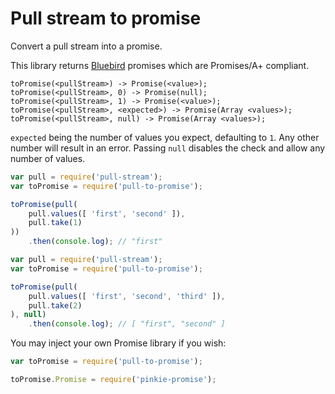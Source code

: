 # Pull stream to promise

Convert a pull stream into a promise.

This library returns [Bluebird](https://github.com/petkaantonov/bluebird/)
promises which are Promises/A+ compliant.

```
toPromise(<pullStream>) -> Promise(<value>);
toPromise(<pullStream>, 0) -> Promise(null);
toPromise(<pullStream>, 1) -> Promise(<value>);
toPromise(<pullStream>, <expected>) -> Promise(Array <values>);
toPromise(<pullStream>, null) -> Promise(Array <values>);
```

`expected` being the number of values you expect, defaulting to `1`. Any other
number will result in an error. Passing `null` disables the check and allow
any number of values.

```js
var pull = require('pull-stream');
var toPromise = require('pull-to-promise');

toPromise(pull(
	pull.values([ 'first', 'second' ]),
	pull.take(1)
))
	.then(console.log);	// "first"
```

```js
var pull = require('pull-stream');
var toPromise = require('pull-to-promise');

toPromise(pull(
	pull.values([ 'first', 'second', 'third' ]),
	pull.take(2)
), null)
	.then(console.log);	// [ "first", "second" ]
```

You may inject your own Promise library if you wish:

```js
var toPromise = require('pull-to-promise');

toPromise.Promise = require('pinkie-promise');
```
